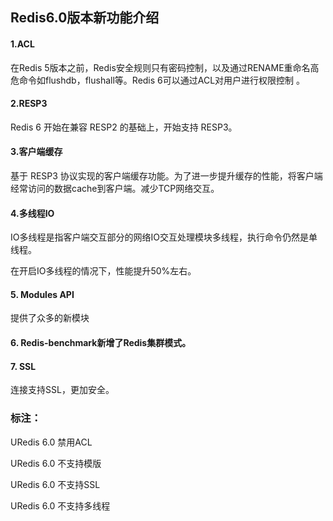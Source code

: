 ## Redis6.0版本新功能介绍

#### 1.ACL

在Redis 5版本之前，Redis安全规则只有密码控制，以及通过RENAME重命名高危命令如flushdb，flushall等。Redis 6可以通过ACL对用户进行权限控制 。

#### 2.RESP3
	
Redis 6 开始在兼容 RESP2 的基础上，开始支持 RESP3。

#### 3.客户端缓存
	
基于 RESP3 协议实现的客户端缓存功能。为了进一步提升缓存的性能，将客户端经常访问的数据cache到客户端。减少TCP网络交互。

#### 4.多线程IO
	
IO多线程是指客户端交互部分的网络IO交互处理模块多线程，执行命令仍然是单线程。
        
在开启IO多线程的情况下，性能提升50%左右。

#### 5. Modules API
	
提供了众多的新模块

#### 6. Redis-benchmark新增了Redis集群模式。

#### 7. SSL
	
连接支持SSL，更加安全。

### 标注：

URedis 6.0 禁用ACL

URedis 6.0 不支持模版

URedis 6.0 不支持SSL

URedis 6.0 不支持多线程